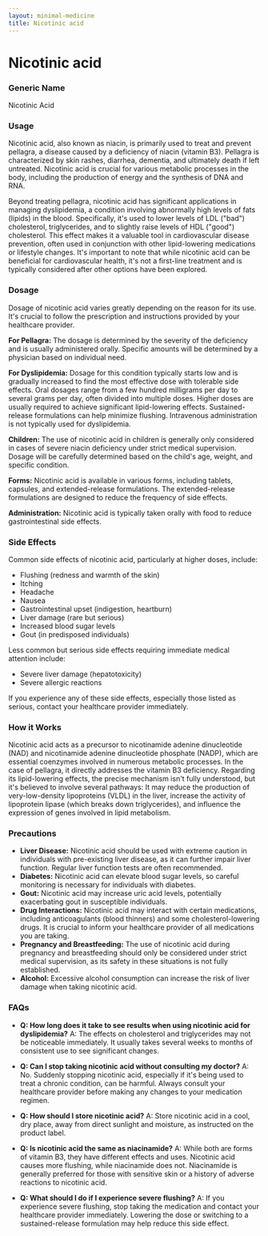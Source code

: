 ```yaml
---
layout: minimal-medicine
title: Nicotinic acid
---
```


# Nicotinic acid
### Generic Name
Nicotinic Acid

### Usage
Nicotinic acid, also known as niacin, is primarily used to treat and prevent pellagra, a disease caused by a deficiency of niacin (vitamin B3).  Pellagra is characterized by skin rashes, diarrhea, dementia, and ultimately death if left untreated. Nicotinic acid is crucial for various metabolic processes in the body, including the production of energy and the synthesis of DNA and RNA.

Beyond treating pellagra, nicotinic acid has significant applications in managing dyslipidemia, a condition involving abnormally high levels of fats (lipids) in the blood.  Specifically, it's used to lower levels of LDL ("bad") cholesterol, triglycerides, and to slightly raise levels of HDL ("good") cholesterol.  This effect makes it a valuable tool in cardiovascular disease prevention, often used in conjunction with other lipid-lowering medications or lifestyle changes.  It's important to note that while nicotinic acid can be beneficial for cardiovascular health, it's not a first-line treatment and is typically considered after other options have been explored.


### Dosage
Dosage of nicotinic acid varies greatly depending on the reason for its use.  It's crucial to follow the prescription and instructions provided by your healthcare provider.

**For Pellagra:**  The dosage is determined by the severity of the deficiency and is usually administered orally.  Specific amounts will be determined by a physician based on individual need.

**For Dyslipidemia:**  Dosage for this condition typically starts low and is gradually increased to find the most effective dose with tolerable side effects.  Oral dosages range from a few hundred milligrams per day to several grams per day, often divided into multiple doses.  Higher doses are usually required to achieve significant lipid-lowering effects.  Sustained-release formulations can help minimize flushing.  Intravenous administration is not typically used for dyslipidemia.

**Children:** The use of nicotinic acid in children is generally only considered in cases of severe niacin deficiency under strict medical supervision.  Dosage will be carefully determined based on the child's age, weight, and specific condition.

**Forms:** Nicotinic acid is available in various forms, including tablets, capsules, and extended-release formulations.  The extended-release formulations are designed to reduce the frequency of side effects.

**Administration:** Nicotinic acid is typically taken orally with food to reduce gastrointestinal side effects.


### Side Effects
Common side effects of nicotinic acid, particularly at higher doses, include:

* Flushing (redness and warmth of the skin)
* Itching
* Headache
* Nausea
* Gastrointestinal upset (indigestion, heartburn)
* Liver damage (rare but serious)
* Increased blood sugar levels
* Gout (in predisposed individuals)


Less common but serious side effects requiring immediate medical attention include:

* Severe liver damage (hepatotoxicity)
* Severe allergic reactions


If you experience any of these side effects, especially those listed as serious, contact your healthcare provider immediately.


### How it Works
Nicotinic acid acts as a precursor to nicotinamide adenine dinucleotide (NAD) and nicotinamide adenine dinucleotide phosphate (NADP), which are essential coenzymes involved in numerous metabolic processes.  In the case of pellagra, it directly addresses the vitamin B3 deficiency.  Regarding its lipid-lowering effects, the precise mechanism isn't fully understood, but it's believed to involve several pathways:  It may reduce the production of very-low-density lipoproteins (VLDL) in the liver, increase the activity of lipoprotein lipase (which breaks down triglycerides), and influence the expression of genes involved in lipid metabolism.


### Precautions
* **Liver Disease:** Nicotinic acid should be used with extreme caution in individuals with pre-existing liver disease, as it can further impair liver function.  Regular liver function tests are often recommended.
* **Diabetes:** Nicotinic acid can elevate blood sugar levels, so careful monitoring is necessary for individuals with diabetes.
* **Gout:** Nicotinic acid may increase uric acid levels, potentially exacerbating gout in susceptible individuals.
* **Drug Interactions:** Nicotinic acid may interact with certain medications, including anticoagulants (blood thinners) and some cholesterol-lowering drugs.  It is crucial to inform your healthcare provider of all medications you are taking.
* **Pregnancy and Breastfeeding:** The use of nicotinic acid during pregnancy and breastfeeding should only be considered under strict medical supervision, as its safety in these situations is not fully established.
* **Alcohol:** Excessive alcohol consumption can increase the risk of liver damage when taking nicotinic acid.


### FAQs
* **Q: How long does it take to see results when using nicotinic acid for dyslipidemia?**  A:  The effects on cholesterol and triglycerides may not be noticeable immediately.  It usually takes several weeks to months of consistent use to see significant changes.

* **Q: Can I stop taking nicotinic acid without consulting my doctor?** A: No.  Suddenly stopping nicotinic acid, especially if it's being used to treat a chronic condition, can be harmful.  Always consult your healthcare provider before making any changes to your medication regimen.

* **Q: How should I store nicotinic acid?** A:  Store nicotinic acid in a cool, dry place, away from direct sunlight and moisture, as instructed on the product label.

* **Q: Is nicotinic acid the same as niacinamide?** A: While both are forms of vitamin B3, they have different effects and uses. Nicotinic acid causes more flushing, while niacinamide does not.  Niacinamide is generally preferred for those with sensitive skin or a history of adverse reactions to nicotinic acid.

* **Q: What should I do if I experience severe flushing?** A:  If you experience severe flushing, stop taking the medication and contact your healthcare provider immediately.  Lowering the dose or switching to a sustained-release formulation may help reduce this side effect.
